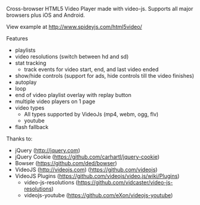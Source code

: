Cross-browser HTML5 Video Player made with video-js.
Supports all major browsers plus iOS and Android.

View example at http://www.spideyjs.com/html5video/

Features
  - playlists
  - video resolutions (switch between hd and sd)
  - stat tracking
      - track events for video start, end, and last video ended
  - show/hide controls (support for ads, hide controls till the video finishes)
  - autoplay
  - loop
  - end of video playlist overlay with replay button
  - multiple video players on 1 page
  - video types
      - All types supported by VideoJs (mp4, webm, ogg, flv)
      - youtube
  - flash fallback

Thanks to:
  - jQuery (http://jquery.com)
  - jQuery Cookie (https://github.com/carhartl/jquery-cookie)
  - Bowser (https://github.com/ded/bowser)
  - VideoJS (http://videojs.com) (https://github.com/videojs)   
  - VideoJS Plugins (https://github.com/videojs/video.js/wiki/Plugins)  
    - video-js-resolutions (https://github.com/vidcaster/video-js-resolutions)
    - videojs-youtube (https://github.com/eXon/videojs-youtube) 

